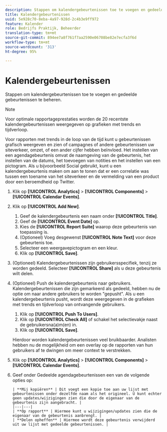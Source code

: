```yaml
---
description: Stappen om kalendergebeurtenissen toe te voegen en gedeelde gebeurtenissen te beheren.
title: Kalendergebeurtenissen
uuid: 5e928c70-8eba-4a97-928d-2c4b3e9ff972
feature: Kalender
role: Bedrijfs Praktijk, Beheerder
translation-type: tm+mt
source-git-commit: 894ee7a8f761f7aa2590e06708be82e7ecfa3f6d
workflow-type: tm+mt
source-wordcount: '313'
ht-degree: 95%

---
```



# Kalendergebeurtenissen

Stappen om kalendergebeurtenissen toe te voegen en gedeelde gebeurtenissen te beheren.

>[!NOTE]
>
>Voor optimale rapportageprestaties worden de 20 recentste kalendergebeurtenissen weergegeven op grafieken met trends en tijdverloop.

Voor rapporten met trends in de loop van de tijd kunt u gebeurtenissen grafisch weergeven en zien of campagnes of andere gebeurtenissen uw siteverkeer, omzet, of een ander cijfer hebben beïnvloed. Het instellen van een agendagebeurtenis omvat de naamgeving van de gebeurtenis, het instellen van de datums, het toevoegen van notities en het instellen van een pictogram. Als u bijvoorbeeld Social gebruikt, kunt u een kalendergebeurtenis maken om aan te tonen dat er een correlatie was tussen een toename van het siteverkeer en de vermelding van een product door een beroemdheid op Twitter.

1. Klik op **[!UICONTROL Analytics]** > **[!UICONTROL Components]** > **[!UICONTROL Calendar Events]**.
1. Klik op **[!UICONTROL Add New]**.
   1. Geef de kalendergebeurtenis een naam onder **[!UICONTROL Title]**.
   1. Geef de **[!UICONTROL Event Date]** op.
   1. Kies de **[!UICONTROL Report Suite]** waarop deze gebeurtenis van toepassing is.
   1. (Optioneel) Voeg desgewenst **[!UICONTROL Note Text]** voor deze gebeurtenis toe.
   1. Selecteer een weergavepictogram en een kleur.
   1. Klik op **[!UICONTROL Save]**.
1. (Optioneel) Kalendergebeurtenissen zijn gebruikersspecifiek, tenzij ze worden gedeeld. Selecteer **[!UICONTROL Share]** als u deze gebeurtenis wilt delen.
1. (Optioneel) Push de kalendergebeurtenis naar gebruikers. Kalendergebeurtenissen die zijn gemarkeerd als gedeeld, hebben nu de optie om naar andere gebruikers te worden &quot;gepusht&quot;. Als u een kalendergebeurtenis pusht, wordt deze weergegeven in de grafieken met trends en tijdverloop van ontvangende gebruikers.
   1. Klik op **[!UICONTROL Push To Users]**.
   1. Klik op **[!UICONTROL Check All]** of schakel het selectievakje naast de gebruikersna(a)m(en) in.
   1. Klik op **[!UICONTROL Save]**.

   Hierdoor worden kalendergebeurtenissen veel bruikbaarder. Analisten hebben nu de mogelijkheid om een overlay op de rapporten van hun gebruikers af te dwingen om meer context te verstrekken.
1. Klik op **[!UICONTROL Analytics]** > **[!UICONTROL Components]** > **[!UICONTROL Calendar Events]**.
1. Geef onder Gedeelde agendagebeurtenissen een van de volgende opties op:

       | **Mij kopiëren** | Dit voegt een kopie toe aan uw lijst met gebeurtenissen onder dezelfde naam als het origineel. U kunt echter geen updates/wijzigingen zien die door de eigenaar van de gebeurtenis zijn aangebracht. |
       |---|---|
       | **Op rapport** | Hiermee kunt u wijzigingen/updates zien die de eigenaar van de gebeurtenis aanbrengt. |
       | **Delen opheffen** | Hiermee wordt deze gebeurtenis verwijderd uit uw lijst met gedeelde gebeurtenissen. |
   
